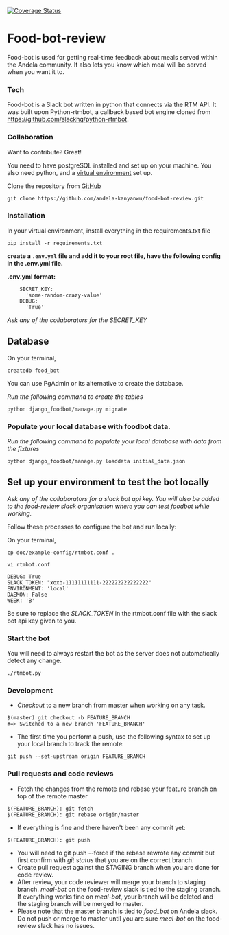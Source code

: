 [![Coverage Status](https://coveralls.io/repos/andela-kanyanwu/food-bot-review/badge.svg?branch=master&service=github)](https://coveralls.io/github/andela-kanyanwu/food-bot-review?branch=master)
# Food-bot-review

Food-bot is used for getting real-time feedback about meals served within the Andela community. It also lets you know which meal will be served when you want it to.

### Tech
Food-bot is a Slack bot written in python that connects via the RTM API. It was built upon Python-rtmbot, a callback based bot engine cloned from https://github.com/slackhq/python-rtmbot.

### Collaboration

Want to contribute? Great!

You need to have postgreSQL installed and set up on your machine. You also need python, and a [virtual environment](https://virtualenvwrapper.readthedocs.org/en/latest/install.html) set up.

Clone the repository from [GitHub](https://www.github.com)
```
git clone https://github.com/andela-kanyanwu/food-bot-review.git
```

### Installation

In your virtual environment, install everything in the requirements.txt file

```
pip install -r requirements.txt
```

**create a `.env.yml` file and add it to your root file, have the following config in the .env.yml file.**

__.env.yml format:__

```
    SECRET_KEY:
      'some-random-crazy-value'
    DEBUG:
      'True'
```

*Ask any of the collaborators for the _SECRET_KEY_*

## Database

On your terminal,
```
createdb food_bot
```
You can use PgAdmin or its alternative to create the database.

*Run the following command to create the tables*
```
python django_foodbot/manage.py migrate
```

### Populate your local database with foodbot data.

*Run the following command to populate your local database with data from the fixtures*
```
python django_foodbot/manage.py loaddata initial_data.json
```

## Set up your environment to test the bot locally
*Ask any of the collaborators for a slack bot api key. You will also be added to the food-review slack organisation where you can test foodbot while working.*

Follow these processes to configure the bot and run locally:

On your terminal,
```
cp doc/example-config/rtmbot.conf .
```
```
vi rtmbot.conf
```
```
DEBUG: True
SLACK_TOKEN: "xoxb-11111111111-222222222222222"
ENVIRONMENT: 'local'
DAEMON: False
WEEK: 'B'
```
Be sure to replace the _SLACK_TOKEN_ in the rtmbot.conf file with the slack bot api key given to you.

### Start the bot

You will need to always restart the bot as the server does not automatically detect any change.

```
./rtmbot.py
```
### Development
- *Checkout* to a new branch from master when working on any task.
```
$(master) git checkout -b FEATURE_BRANCH
#=> Switched to a new branch 'FEATURE_BRANCH'
```
- The first time you perform a push, use the following syntax to set up your local branch to track the remote:
```
git push --set-upstream origin FEATURE_BRANCH
```

### Pull requests and code reviews
- Fetch the changes from the remote and rebase your feature branch on top of the remote master
```
$(FEATURE_BRANCH): git fetch
$(FEATURE_BRANCH): git rebase origin/master
```
- If everything is fine and there haven't been any commit yet:
```
$(FEATURE_BRANCH): git push
```
- You will need to git push --force if the rebase rewrote any commit but first confirm with *git status* that you are on the correct branch.
- Create pull request against the STAGING branch when you are done for code review.
- After review, your code reviewer will merge your branch to staging branch. *meal-bot* on the food-review slack is tied to the staging branch.  If everything works fine on *meal-bot*, your branch will be deleted and the staging branch will be merged to master.
- Please note that the master branch is tied to *food_bot* on Andela slack. Do not push or merge to master until you are sure *meal-bot* on the food-review slack has no issues.
